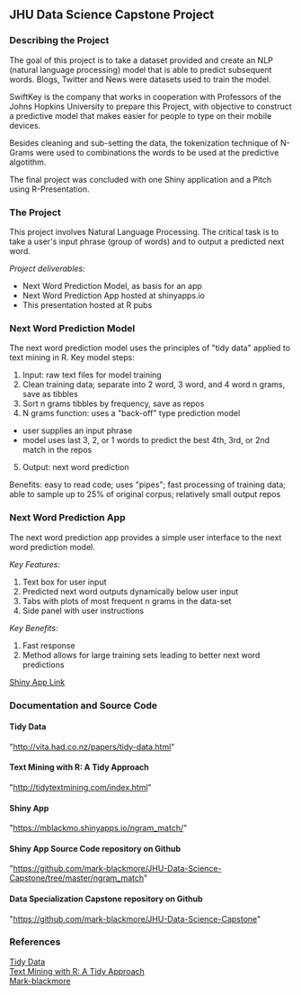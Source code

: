 
## JHU Data Science Capstone Project

### Describing the Project
The goal of this project is to take a dataset provided and create an NLP (natural language processing) model that is able to predict subsequent words. Blogs, Twitter and News were datasets used to train the model.

SwiftKey is the company that works in cooperation with Professors of the Johns Hopkins University to prepare this Project, with objective to construct a predictive model that makes easier for people to type on their mobile devices.

Besides cleaning and sub-setting the data, the tokenization technique of N-Grams were used to combinations the words to be used at the predictive algotithm.

The final project was concluded with one Shiny application and a Pitch using R-Presentation.

### The Project 

This project involves Natural Language Processing.  The critical task is to 
take a user's input phrase (group of words) and to output a predicted next word.  

*Project deliverables:*  

- Next Word Prediction Model, as basis for an app
- Next Word Prediction App hosted at shinyapps.io
- This presentation hosted at R pubs

### Next Word Prediction Model

The next word prediction model uses the principles of "tidy data" applied to text mining in R. Key model steps: 

1. Input: raw text files for model training
2. Clean training data; separate into 2 word, 3 word, and 4 word n grams, save as tibbles
3. Sort n grams tibbles by frequency, save as repos
4. N grams function: uses a "back-off" type prediction model
  - user supplies an input phrase
  - model uses last 3, 2, or 1 words to predict the best 4th, 3rd, or 2nd match in the repos
5. Output: next word prediction

Benefits: easy to read code; uses "pipes"; fast processing of training data; able to sample up to 25% of original corpus; relatively small output repos

### Next Word Prediction App 

The next word prediction app provides a simple user interface to the next word prediction model.  

*Key Features:*  

1. Text box for user input  
2. Predicted next word outputs dynamically below user input  
3. Tabs with plots of most frequent n grams in the data-set
4. Side panel with user instructions  

*Key Benefits:*  

1. Fast response  
2. Method allows for large training sets leading to better next word predictions

[Shiny App Link](https://mblackmo.shinyapps.io/ngram_match/)  

### Documentation and Source Code

#### Tidy Data  
"http://vita.had.co.nz/papers/tidy-data.html"

#### Text Mining with R: A Tidy Approach  
"http://tidytextmining.com/index.html"

#### Shiny App    
"https://mblackmo.shinyapps.io/ngram_match/"

#### Shiny App Source Code repository on Github    
"https://github.com/mark-blackmore/JHU-Data-Science-Capstone/tree/master/ngram_match"

#### Data Specialization Capstone repository on Github    
"https://github.com/mark-blackmore/JHU-Data-Science-Capstone"


### References
[Tidy Data](http://vita.had.co.nz/papers/tidy-data.html)  
[Text Mining with R: A Tidy Approach](http://tidytextmining.com/index.html)  
[Mark-blackmore](https://github.com/mark-blackmore/JHU-Data-Science-Capstone/)

